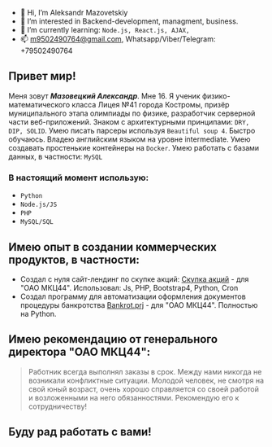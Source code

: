 - 👋 Hi, I’m Aleksandr Mazovetskiy
- 👀 I’m interested in Backend-development, managment, business.
- 🌱 I’m currently learning: ` Node.js, React.js, AJAX, `
- 📫 m9502490764@gmail.com, Whatsapp/Viber/Telegram: +79502490764

## Привет мир! ##
Меня зовут ***Мазовецкий Александр***. Мне 16. Я ученик физико-математического класса Лицея №41 города Костромы, призёр муниципального этапа олимпиады по физике, разработчик серверной части веб-приложений. Знаком с архитектурными принципами: ` DRY, DIP, SOLID `. Умею писать парсеры используя ` Beautiful soup 4 `. Быстро обучаюсь. Владею английским языком на уровне intermediate. Умею создавать простенькие контейнеры на `Docker`. Умею работать с базами данных, в частности: `MySQL`

### В настоящий момент использую: ###
- `Python`
- `Node.js/JS`
- `PHP`
- `MySQL/SQL`

## Имею опыт в создании коммерческих продуктов, в частности: ##
- Создал с нуля сайт-лендинг по скупке акций: [Скупка акций](https://github.com/AVM1805/BuyingUpQuotes) - для "ОАО МКЦ44". Использовал: Js, PHP, Bootstrap4, Python, Cron
- Создал программу для автоматизации оформления документов процедуры банкротства [Bankrot.prj](https://github.com/AVM1805/Bankrot.prj) - для "ОАО МКЦ44". Полностью на Python.

## Имею рекомендацию от генерального директора "ОАО МКЦ44": ##
> Работник всегда выполнял заказы в срок. Между нами никогда не возникали конфликтные ситуации. Молодой человек, не смотря на свой юный возраст, очень хорошо справляется со своей работой и возложенными на него обязанностями. Рекомендую его к сотрудничеству!

## Буду рад работать с вами! ##

